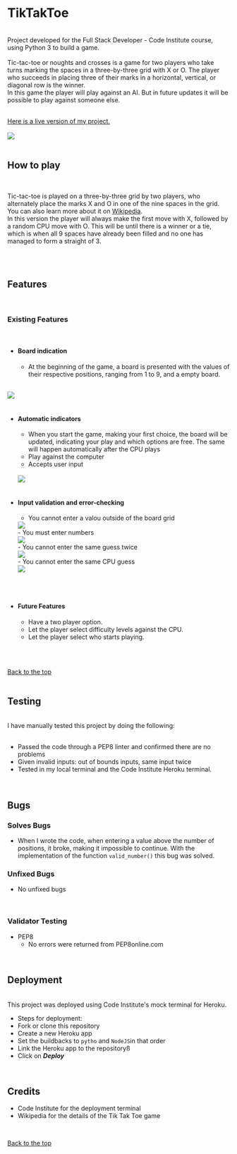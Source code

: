 # TikTakToe
<br>
Project developed for the Full Stack Developer - Code Institute course, using Python 3 to build a game.
<br>
<br>
Tic-tac-toe or noughts and crosses is a game for two players who take turns marking the spaces in a three-by-three grid with X or O. The player who succeeds in placing three of their marks in a horizontal, vertical, or diagonal row is the winner. 
<br>
In this game the player will play against an AI. But in future updates it will be possible to play against someone else.
<br>
<br>

[Here is a live version of my project.](https://tik-tak-toe1.herokuapp.com/)
<br>
<br>
<img src="assets/images/tik-tak-toe_Mockup.png">
<br>
<br>

## How to play
<br>

Tic-tac-toe is played on a three-by-three grid by two players, who alternately place the marks X and O in one of the nine spaces in the grid. You can also learn more about it on [Wikipedia](https://en.wikipedia.org/wiki/Tic-tac-toe).
<br>
In this version the player will always make the first move with X, followed by a random CPU move with O. This will be until there is a winner or a tie, which is when all 9 spaces have already been filled and no one has managed to form a straight of 3.

<br>
<br>

## Features

<br>

### Existing Features

<br>

* #### Board indication
  
  - At the beginning of the game, a board is presented with the values of their respective positions, ranging from 1 to 9, and a empty board.
<br>
  <img src="assets/images/board.png">
  <br>
  <br>

* #### Automatic indicators
  
  - When you start the game, making your first choice, the board will be updated, indicating your play and which options are free. The same will happen automatically after the CPU plays
  - Play against the computer
  - Accepts user input
  <br>
  <img src="assets/images/after_moves.png">
  <br>
  <br>

* #### Input validation and error-checking

  - You cannot enter a valou outside of the board grid
        <br>
  <img src="assets/images/invalid_guess.png">
  <br>
  - You must enter numbers
        <br>
  <img src="assets/images/only_numbers.png">
  <br>
  - You cannot enter the same guess twice
      <br>
  <img src="assets/images/same_guess.png">
  <br>
  - You cannot enter the same CPU guess
        <br>
  <img src="assets/images/CPU_guess.png">
<br>
<br>

* #### Future Features
  - Have a two player option.
  - Let the player select difficulty levels against the CPU.
  - Let the player select who starts playing.
<br>
<br>


[Back to the top](#tiktaktoe)
<br>
<br>

## Testing
<br>
I have manually tested this project by doing the following:
<br>
<br> 

  - Passed the code through a PEP8 linter and confirmed there are no problems
  - Given invalid inputs: out of bounds inputs, same input twice
  - Tested in my local terminal and the Code Institute Heroku terminal.

<br>

## Bugs
### Solves Bugs
- When I wrote the code, when entering a value above the number of positions, it broke, making it impossible to continue. With the implementation of the function `valid_number()` this bug was solved.

### Unfixed Bugs
- No unfixed bugs
<br>

### Validator Testing
- PEP8
  - No errors were returned from PEP8online.com
<br> 

## Deployment
<br>
This project was deployed using Code Institute's mock terminal for Heroku.
<br>

- Steps for deployment:
 - Fork or clone this repository
 - Create a new Heroku app
 - Set the buildbacks to `pytho` and `NodeJS`in that order
 - Link the Heroku app to the repositoryß
 - Click on ***Deploy***
<br>

## Credits
- Code Institute for the deployment terminal
- Wikipedia for the details of the Tik Tak Toe game
<br>

[Back to the top](#Jokenpô)